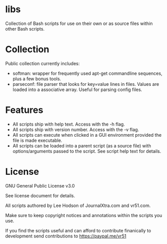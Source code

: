 # libs
Collection of Bash scripts for use on their own or as source files within other Bash scripts.

# Collection
Public collection currently includes:

- softman: wrapper for frequently used apt-get commandline sequences, plus a few bonus tools.
- parseconf: file parser that looks for key=value lines in files. Values are loaded into a associative array. Useful for parsing config files.

# Features
- All scripts ship with help text. Access with the -h flag.
- All scripts ship with version number. Access with the -v flag.
- All scripts can execute when clicked in a GUI environment provided the file is made executable.
- All scripts can be loaded into a parent script (as a source file) with options/arguments passed to the script. See script help text for details.

# License

GNU General Public License v3.0

See license document for details.

All scripts authored by Lee Hodson of JournalXtra.com and vr51.com.

Make sure to keep copyright notices and annotations within the scripts you use.

If you find the scripts useful and can afford to contribute finanically to development send contributions to https://paypal.me/vr51
